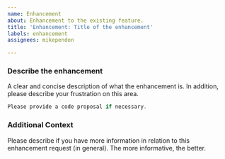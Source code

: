 ```yaml
---
name: Enhancement
about: Enhancement to the existing feature.
title: 'Enhancement: Title of the enhancement'
labels: enhancement
assignees: mikependon

---
```


### Describe the enhancement

A clear and concise description of what the enhancement is. In addition, please describe your frustration on this area.

```csharp
Please provide a code proposal if necessary.
```

### Additional Context

Please describe if you have more information in relation to this enhancement request (in general). The more informative, the better.
